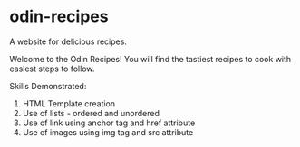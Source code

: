 # odin-recipes
A website for delicious recipes.

Welcome to the Odin Recipes! You will find the tastiest recipes to cook with easiest steps to follow.

Skills Demonstrated:
1. HTML Template creation
2. Use of lists - ordered and unordered
3. Use of link using anchor tag and href attribute
4. Use of images using img tag and src attribute